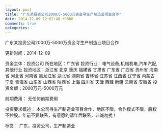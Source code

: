 ```yaml
---
layout: post
title: "广东某投资公司2000万-5000万资金寻生产制造业项目合作"
date: 2014-12-09 12:02:46 +0800
comments: true
categories: 
---
```

广东某投资公司2000万-5000万资金寻生产制造业项目合作



更新时间：2014-12-09

资金主体：投资公司
所在地区：广东省
投资行业：电气设备,机械机电,汽车汽配,其他行业
投资地区：浙江省 北京 重庆 福建省 甘肃省 广东省 广西省 贵州省 海南省 河北省 河南省 黑龙江省 湖北省 湖南省 吉林省 江苏省 江西省 辽宁省 内蒙古 宁夏 青海省 山东省 山西省 陕西省 上海 四川省 天津 西藏 新疆 云南省 安徽省
投资金额：2000万元-5000万元

前期费用：
无任何前期费用

投资要求概述：
本公司寻生产制造业项目合作，地区不限，合作模式不限，股权不控股。年前不要联系，有意愿的请年后联系，非诚勿扰！

标签：
广东，投资公司，生产制造业

